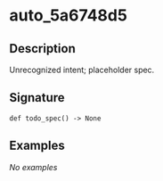 # auto_5a6748d5

## Description
Unrecognized intent; placeholder spec.

## Signature
```
def todo_spec() -> None
```

## Examples
_No examples_
